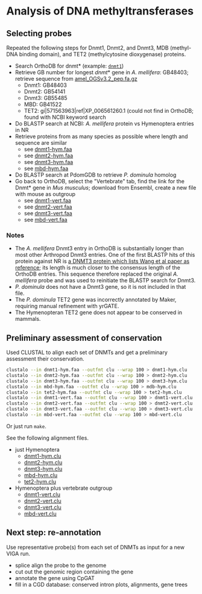 # Analysis of DNA methyltransferases

## Selecting probes

Repeated the following steps for Dnmt1, Dnmt2, and Dnmt3, MDB (methyl-DNA binding domain), and TET2 (methylcytosine dioxygenase) proteins.

- Search OrthoDB for dnmt\* (example: [`dnmt1`](http://orthodb.org/orthodb7/results?tree=Arth&searchtext=dnmt1&level=Arthropoda&swaptree=))
- Retrieve GB number for longest *dnmt*\* gene in *A. mellifera*: GB48403; retrieve sequence from [amel_OGSv3.2_pep.fa.gz](http://hymenopteragenome.org/beebase/?q=download_sequences)
  - Dnmt1: GB48403
  - Dnmt2: GB54141
  - Dnmt3: GB55485
  - MBD: GB41522
  - TET2: gi|571563963|ref|XP_006561260.1 (could not find in OrthoDB; found with NCBI keyword search
- Do BLASTP search at NCBI: *A. mellifera* protein vs Hymenoptera entries in NR
- Retrieve proteins from as many species as possible where length and sequence are similar
  - see [dnmt1-hym.faa](dnmt1-hym.faa)
  - see [dnmt2-hym.faa](dnmt2-hym.faa)
  - see [dnmt3-hym.faa](dnmt3-hym.faa)
  - see [mbd-hym.faa](mdb-hym.faa)
- Do BLASTP search at PdomGDB to retrieve *P. dominula* homolog
- Go back to OrthoDB, select the "Vertebrate" tab, find the link for the Dnmt\* gene in *Mus musculus*; download from Ensembl, create a new file with mouse as outgroup
  - see [dnmt1-vert.faa](dnmt1-vert.faa)
  - see [dnmt2-vert.faa](dnmt2-vert.faa)
  - see [dnmt3-vert.faa](dnmt3-vert.faa)
  - see [mbd-vert.faa](mbd-vert.faa)

### Notes

- The *A. mellifera* Dnmt3 entry in OrthoDB is substantially longer than most other Arthropod Dnmt3 entries.
  One of the first BLASTP hits of this protein against NR is [a DNMT3 protein which lists Wang et al paper as reference](http://www.ncbi.nlm.nih.gov/protein/NP_001177350.1); its length is much closer to the consensus length of the OrthoDB entries.
  This sequence therefore replaced the original *A. mellifera* probe and was used to reinitiate the BLASTP search for Dnmt3.
- *P. dominula* does not have a Dnmt3 gene, so it is not included in that file.
- The *P. dominula* TET2 gene was incorrectly annotated by Maker, requiring manual refinement with yrGATE.
- The Hymenopteran TET2 gene does not appear to be conserved in mammals.

## Preliminary assessment of conservation

Used CLUSTAL to align each set of DNMTs and get a preliminary assessment their conservation.

```bash
clustalo --in dnmt1-hym.faa --outfmt clu --wrap 100 > dnmt1-hym.clu
clustalo --in dnmt2-hym.faa --outfmt clu --wrap 100 > dnmt2-hym.clu
clustalo --in dnmt3-hym.faa --outfmt clu --wrap 100 > dnmt3-hym.clu
clustalo --in mbd-hym.faa --outfmt clu --wrap 100 > mdb-hym.clu
clustalo --in tet2-hym.faa --outfmt clu --wrap 100 > tet2-hym.clu
clustalo --in dnmt1-vert.faa --outfmt clu --wrap 100 > dnmt1-vert.clu
clustalo --in dnmt2-vert.faa --outfmt clu --wrap 100 > dnmt2-vert.clu
clustalo --in dnmt3-vert.faa --outfmt clu --wrap 100 > dnmt3-vert.clu
clustalo --in mbd-vert.faa --outfmt clu --wrap 100 > mbd-vert.clu
```

Or just run `make`.

See the following alignment files.

- just Hymenoptera
  - [dnmt1-hym.clu](dnmt1-hym.clu)
  - [dnmt2-hym.clu](dnmt2-hym.clu)
  - [dnmt3-hym.clu](dnmt3-hym.clu)
  - [mbd-hym.clu](mbd-hym.clu)
  - [tet2-hym.clu](tet2-hym.clu)
- Hymenoptera plus vertebrate outgroup
  - [dnmt1-vert.clu](dnmt1-vert.clu)
  - [dnmt2-vert.clu](dnmt2-vert.clu)
  - [dnmt3-vert.clu](dnmt3-vert.clu)
  - [mbd-vert.clu](mbd-vert.clu)

## Next step: re-annotation

Use representative probe(s) from each set of DNMTs as input for a new VIGA run.

- splice align the probe to the genome
- cut out the genomic region containing the gene
- annotate the gene using CpGAT
- fill in a CGD database: conserved intron plots, alignments, gene trees
